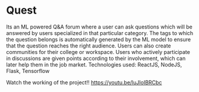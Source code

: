 # Quest

Its an ML powered Q&amp;A forum where a user can ask questions which will be answered by users specialized in that particular category.
The tags to which the question belongs is automatically generated by the ML model to ensure that the question reaches the right audience. 
Users can also create communities for their college or workspace. Users who actively participate in discussions are given points according
to their involvement, which can later help them in the job market.
Technologies used: ReactJS, NodeJS, Flask, Tensorflow

Watch the working of the project!!
https://youtu.be/luJIoIBRCbc
